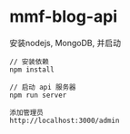 # mmf-blog-api

安装nodejs, MongoDB, 并启动
```
// 安装依赖
npm install

// 启动 api 服务器
npm run server

添加管理员
http://localhost:3000/admin
